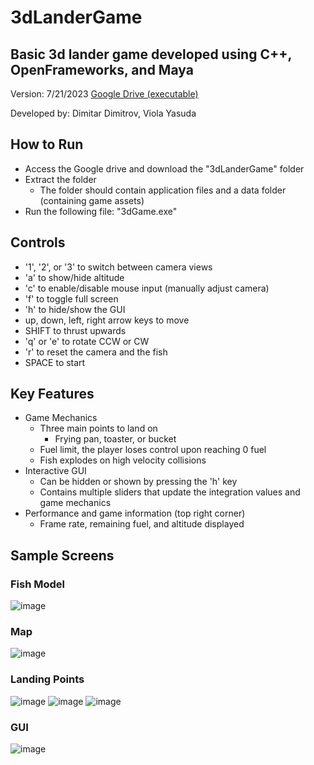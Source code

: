 # 3dLanderGame
## Basic 3d lander game developed using C++, OpenFrameworks, and Maya
Version: 7/21/2023 [Google Drive (executable)](https://drive.google.com/drive/folders/1Zu19bNhaNUXjXVonGrY9SRckYmAmr3V0?usp=sharing)

Developed by: Dimitar Dimitrov, Viola Yasuda

## How to Run
- Access the Google drive and download the "3dLanderGame" folder
- Extract the folder
  - The folder should contain application files and a data folder (containing game assets)
- Run the following file: "3dGame.exe"
  
## Controls
- '1', '2', or '3' to switch between camera views
- 'a' to show/hide altitude
- 'c' to enable/disable mouse input (manually adjust camera)
- 'f' to toggle full screen
- 'h' to hide/show the GUI
- up, down, left, right arrow keys to move
- SHIFT to thrust upwards
- 'q' or 'e' to rotate CCW or CW
- 'r' to reset the camera and the fish
- SPACE to start

## Key Features
- Game Mechanics
  - Three main points to land on
    - Frying pan, toaster, or bucket
  - Fuel limit, the player loses control upon reaching 0 fuel 
  - Fish explodes on high velocity collisions
- Interactive GUI
  - Can be hidden or shown by pressing the 'h' key
  - Contains multiple sliders that update the integration values and game mechanics
- Performance and game information (top right corner)
  - Frame rate, remaining fuel, and altitude displayed
 
## Sample Screens

### Fish Model
![image](https://github.com/Jellyfish25/3dLanderGame/assets/73325837/39193c12-d8b8-432e-8563-d4e3b4916def)
### Map
![image](https://github.com/Jellyfish25/3dLanderGame/assets/73325837/1e14b195-2e36-473e-b0f3-fd8e2f7e8c72)

### Landing Points
![image](https://github.com/Jellyfish25/3dLanderGame/assets/73325837/208bdc13-c6d4-4466-b63e-d0c7decf08ba)
![image](https://github.com/Jellyfish25/3dLanderGame/assets/73325837/c81efd08-423b-45db-82fd-6fea78a49201)
![image](https://github.com/Jellyfish25/3dLanderGame/assets/73325837/31cae786-9e29-483f-aec0-90c0f1002930)

### GUI
![image](https://github.com/Jellyfish25/3dLanderGame/assets/73325837/a51737ee-46e5-4ab5-a979-6b086d4a2c76)

